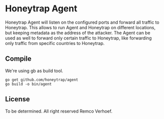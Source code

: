 # Honeytrap Agent

Honeytrap Agent will listen on the configured ports and forward all traffic to Honeytrap. This allows to run Agent and Honeytrap on different locations, but keeping metadata as the address of the attacker. The Agent can be used as well to forward only certain traffic to Honeytrap, like forwarding only traffic from specific countries to Honeytrap.

## Compile

We're using gb as build tool.

```
go get github.com/honeytrap/agent
go build -o bin/agent
```

## License
To be determined. All right reserved Remco Verhoef.

